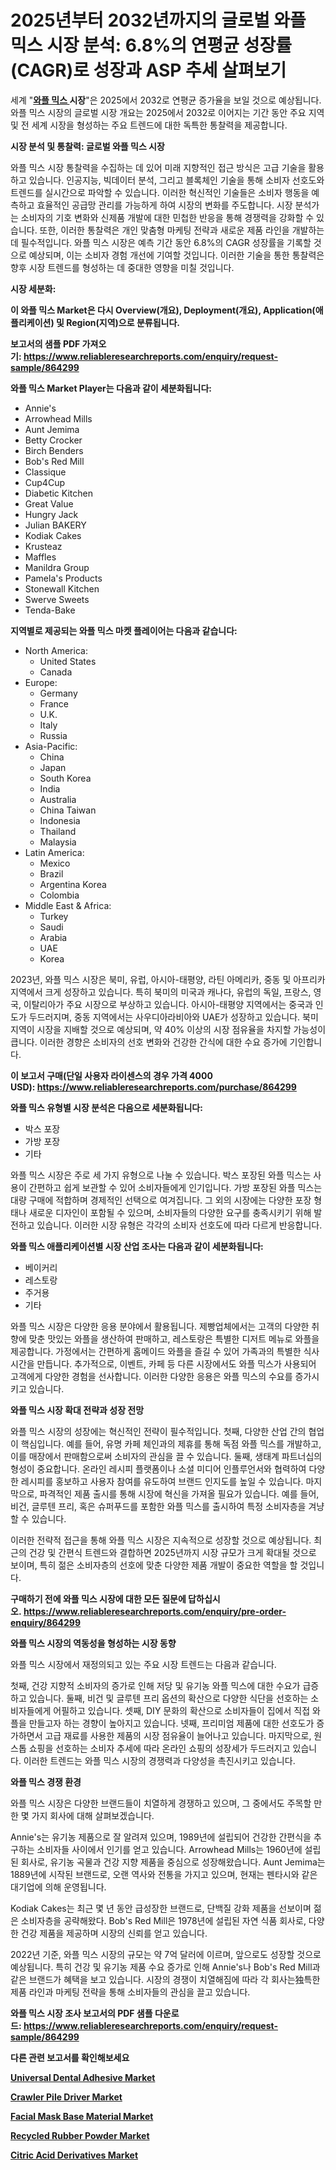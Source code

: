 <p><h1>2025년부터 2032년까지의 글로벌 와플 믹스 시장 분석: 6.8%의 연평균 성장률(CAGR)로 성장과 ASP 추세 살펴보기</h1></p><p>세계 "<strong><a href="https://www.reliableresearchreports.com/waffle-mix-r864299?utm_campaign=106&utm_medium=8&utm_source=Github&utm_content=ia&utm_term=14032025&utm_id=waffle-mix">와플 믹스&nbsp;</a></strong><strong>시장</strong>"은 2025에서 2032로 연평균 증가율을 보일 것으로 예상됩니다. 와플 믹스 시장의 글로벌 시장 개요는 2025에서 2032로 이어지는 기간 동안 주요 지역 및 전 세계 시장을 형성하는 주요 트렌드에 대한 독특한 통찰력을 제공합니다.</p>
<p><strong>시장 분석 및 통찰력: 글로벌 와플 믹스 시장</strong></p>
<p><p>와플 믹스 시장 통찰력을 수집하는 데 있어 미래 지향적인 접근 방식은 고급 기술을 활용하고 있습니다. 인공지능, 빅데이터 분석, 그리고 블록체인 기술을 통해 소비자 선호도와 트렌드를 실시간으로 파악할 수 있습니다. 이러한 혁신적인 기술들은 소비자 행동을 예측하고 효율적인 공급망 관리를 가능하게 하여 시장의 변화를 주도합니다. 시장 분석가는 소비자의 기호 변화와 신제품 개발에 대한 민첩한 반응을 통해 경쟁력을 강화할 수 있습니다. 또한, 이러한 통찰력은 개인 맞춤형 마케팅 전략과 새로운 제품 라인을 개발하는 데 필수적입니다. 와플 믹스 시장은 예측 기간 동안 6.8%의 CAGR 성장률을 기록할 것으로 예상되며, 이는 소비자 경험 개선에 기여할 것입니다. 이러한 기술을 통한 통찰력은 향후 시장 트렌드를 형성하는 데 중대한 영향을 미칠 것입니다.</p><a href="%7CAUTHORITHY_DOMAIN_URL%7C?utm_campaign=106&utm_medium=8&utm_source=Github&utm_content=ia&utm_term=14032025&utm_id=waffle-mix"></a></p>
<p><strong>시장 세분화:</strong></p>
<p><strong>이 와플 믹스 Market은 다시 Overview(개요), Deployment(개요), Application(애플리케이션) 및 Region(지역)으로 분류됩니다.</strong></p>
<p><strong>보고서의 샘플 PDF 가져오기:&nbsp;<a href="https://www.reliableresearchreports.com/enquiry/request-sample/864299?utm_campaign=106&utm_medium=8&utm_source=Github&utm_content=ia&utm_term=14032025&utm_id=waffle-mix">https://www.reliableresearchreports.com/enquiry/request-sample/864299</a></strong><strong></strong></p>
<p><strong>와플 믹스 Market Player는 다음과 같이 세분화됩니다:</strong></p>
<p><ul><li>Annie's</li><li>Arrowhead Mills</li><li>Aunt Jemima</li><li>Betty Crocker</li><li>Birch Benders</li><li>Bob's Red Mill</li><li>Classique</li><li>Cup4Cup</li><li>Diabetic Kitchen</li><li>Great Value</li><li>Hungry Jack</li><li>Julian BAKERY</li><li>Kodiak Cakes</li><li>Krusteaz</li><li>Maffles</li><li>Manildra Group</li><li>Pamela's Products</li><li>Stonewall Kitchen</li><li>Swerve Sweets</li><li>Tenda-Bake</li></ul></p>
<p><strong>지역별로 제공되는 와플 믹스 마켓 플레이어는 다음과 같습니다:</strong></p>
<p><ul>
    <li>
        North America:
        <ul>
            <li>United States</li>
            <li>Canada</li>
        </ul>
    </li>
    <li>
        Europe:
        <ul>
            <li>Germany</li>
            <li>France</li>
            <li>U.K.</li>
            <li>Italy</li>
            <li>Russia</li>
        </ul>
    </li>
    <li>
        Asia-Pacific:
        <ul>
            <li>China</li>
            <li>Japan</li>
            <li>South Korea</li>
            <li>India</li>
            <li>Australia</li>
            <li>China Taiwan</li>
            <li>Indonesia</li>
            <li>Thailand</li>
            <li>Malaysia</li>
        </ul>
    </li>
    <li>
        Latin America:
        <ul>
            <li>Mexico</li>
            <li>Brazil</li>
            <li>Argentina Korea</li>
            <li>Colombia</li>
        </ul>
    </li>
    <li>
        Middle East & Africa:
        <ul>
            <li>Turkey</li>
            <li>Saudi</li>
            <li>Arabia</li>
            <li>UAE</li>
            <li>Korea</li>
        </ul>
    </li>
    </ul></p>
<p><p>2023년, 와플 믹스 시장은 북미, 유럽, 아시아-태평양, 라틴 아메리카, 중동 및 아프리카 지역에서 크게 성장하고 있습니다. 특히 북미의 미국과 캐나다, 유럽의 독일, 프랑스, 영국, 이탈리아가 주요 시장으로 부상하고 있습니다. 아시아-태평양 지역에서는 중국과 인도가 두드러지며, 중동 지역에서는 사우디아라비아와 UAE가 성장하고 있습니다. 북미 지역이 시장을 지배할 것으로 예상되며, 약 40% 이상의 시장 점유율을 차지할 가능성이 큽니다. 이러한 경향은 소비자의 선호 변화와 건강한 간식에 대한 수요 증가에 기인합니다.</p></p>
<p><strong>이 보고서 구매(단일 사용자 라이센스의 경우 가격 4000 USD):&nbsp;<a href="https://www.reliableresearchreports.com/purchase/864299?utm_campaign=106&utm_medium=8&utm_source=Github&utm_content=ia&utm_term=14032025&utm_id=waffle-mix">https://www.reliableresearchreports.com/purchase/864299</a></strong></p>
<p><strong>와플 믹스 유형별 시장 분석은 다음으로 세분화됩니다:</strong></p>
<p><ul><li>박스 포장</li><li>가방 포장</li><li>기타</li></ul></p>
<p><p>와플 믹스 시장은 주로 세 가지 유형으로 나눌 수 있습니다. 박스 포장된 와플 믹스는 사용이 간편하고 쉽게 보관할 수 있어 소비자들에게 인기입니다. 가방 포장된 와플 믹스는 대량 구매에 적합하며 경제적인 선택으로 여겨집니다. 그 외의 시장에는 다양한 포장 형태나 새로운 디자인이 포함될 수 있으며, 소비자들의 다양한 요구를 충족시키기 위해 발전하고 있습니다. 이러한 시장 유형은 각각의 소비자 선호도에 따라 다르게 반응합니다.</p></p>
<p><strong>와플 믹스 애플리케이션별 시장 산업 조사는 다음과 같이 세분화됩니다:</strong></p>
<p><ul><li>베이커리</li><li>레스토랑</li><li>주거용</li><li>기타</li></ul></p>
<p><p>와플 믹스 시장은 다양한 응용 분야에서 활용됩니다. 제빵업체에서는 고객의 다양한 취향에 맞춘 맛있는 와플을 생산하여 판매하고, 레스토랑은 특별한 디저트 메뉴로 와플을 제공합니다. 가정에서는 간편하게 홈메이드 와플을 즐길 수 있어 가족과의 특별한 식사 시간을 만듭니다. 추가적으로, 이벤트, 카페 등 다른 시장에서도 와플 믹스가 사용되어 고객에게 다양한 경험을 선사합니다. 이러한 다양한 응용은 와플 믹스의 수요를 증가시키고 있습니다.</p></p>
<p><strong>와플 믹스 시장 확대 전략과 성장 전망</strong></p>
<p><p>와플 믹스 시장의 성장에는 혁신적인 전략이 필수적입니다. 첫째, 다양한 산업 간의 협업이 핵심입니다. 예를 들어, 유명 카페 체인과의 제휴를 통해 독점 와플 믹스를 개발하고, 이를 매장에서 판매함으로써 소비자의 관심을 끌 수 있습니다. 둘째, 생태계 파트너십의 형성이 중요합니다. 온라인 레시피 플랫폼이나 소셜 미디어 인플루언서와 협력하여 다양한 레시피를 홍보하고 사용자 참여를 유도하여 브랜드 인지도를 높일 수 있습니다. 마지막으로, 파격적인 제품 출시를 통해 시장에 혁신을 가져올 필요가 있습니다. 예를 들어, 비건, 글루텐 프리, 혹은 슈퍼푸드를 포함한 와플 믹스를 출시하여 특정 소비자층을 겨냥할 수 있습니다.</p><p>이러한 전략적 접근을 통해 와플 믹스 시장은 지속적으로 성장할 것으로 예상됩니다. 최근의 건강 및 간편식 트렌드와 결합하면 2025년까지 시장 규모가 크게 확대될 것으로 보이며, 특히 젊은 소비자층의 선호에 맞춘 다양한 제품 개발이 중요한 역할을 할 것입니다.</p></p>
<p><strong>구매하기 전에 와플 믹스 시장에 대한 모든 질문에 답하십시오.&nbsp;<a href="https://www.reliableresearchreports.com/enquiry/pre-order-enquiry/864299?utm_campaign=106&utm_medium=8&utm_source=Github&utm_content=ia&utm_term=14032025&utm_id=waffle-mix">https://www.reliableresearchreports.com/enquiry/pre-order-enquiry/864299</a></strong><strong></strong></p>
<p><strong>와플 믹스 시장의 역동성을 형성하는 시장 동향</strong></p>
<p><p>와플 믹스 시장에서 재정의되고 있는 주요 시장 트렌드는 다음과 같습니다. </p><p>첫째, 건강 지향적 소비자의 증가로 인해 저당 및 유기농 와플 믹스에 대한 수요가 급증하고 있습니다. 둘째, 비건 및 글루텐 프리 옵션의 확산으로 다양한 식단을 선호하는 소비자들에게 어필하고 있습니다. 셋째, DIY 문화의 확산으로 소비자들이 집에서 직접 와플을 만들고자 하는 경향이 높아지고 있습니다. 넷째, 프리미엄 제품에 대한 선호도가 증가하면서 고급 재료를 사용한 제품의 시장 점유율이 늘어나고 있습니다. 마지막으로, 원스톱 쇼핑을 선호하는 소비자 추세에 따라 온라인 쇼핑의 성장세가 두드러지고 있습니다. 이러한 트렌드는 와플 믹스 시장의 경쟁력과 다양성을 촉진시키고 있습니다.</p></p>
<p><strong>와플 믹스 경쟁 환경</strong></p>
<p><p>와플 믹스 시장은 다양한 브랜드들이 치열하게 경쟁하고 있으며, 그 중에서도 주목할 만한 몇 가지 회사에 대해 살펴보겠습니다.</p><p>Annie's는 유기농 제품으로 잘 알려져 있으며, 1989년에 설립되어 건강한 간편식을 추구하는 소비자들 사이에서 인기를 얻고 있습니다. Arrowhead Mills는 1960년에 설립된 회사로, 유기농 곡물과 건강 지향 제품을 중심으로 성장해왔습니다. Aunt Jemima는 1889년에 시작된 브랜드로, 오랜 역사와 전통을 가지고 있으며, 현재는 펜타시와 같은 대기업에 의해 운영됩니다.</p><p>Kodiak Cakes는 최근 몇 년 동안 급성장한 브랜드로, 단백질 강화 제품을 선보이며 젊은 소비자층을 공략해왔다. Bob's Red Mill은 1978년에 설립된 자연 식품 회사로, 다양한 건강 제품을 제공하며 시장의 신뢰를 얻고 있습니다.</p><p>2022년 기준, 와플 믹스 시장의 규모는 약 7억 달러에 이르며, 앞으로도 성장할 것으로 예상됩니다. 특히 건강 및 유기농 제품 수요 증가로 인해 Annie's나 Bob's Red Mill과 같은 브랜드가 혜택을 보고 있습니다. 시장의 경쟁이 치열해짐에 따라 각 회사는独특한 제품 라인과 마케팅 전략을 통해 소비자들의 관심을 끌고 있습니다.</p></p>
<p><strong>와플 믹스 시장 조사 보고서의 PDF 샘플 다운로드:&nbsp;<a href="https://www.reliableresearchreports.com/enquiry/request-sample/864299?utm_campaign=106&utm_medium=8&utm_source=Github&utm_content=ia&utm_term=14032025&utm_id=waffle-mix">https://www.reliableresearchreports.com/enquiry/request-sample/864299</a></strong></p>
<p><strong></strong></p>
<p><strong></strong></p>
<p><strong></strong></p>
<p><strong></strong></p>
<p><strong>다른 관련 보고서를 확인해보세요</strong></p>
<p><strong><p><a href="https://github.com/syiqvanyo/Market-Research-Report-List-1/blob/main/universal-dental-adhesive-market.md?utm_campaign=106&utm_medium=8&utm_source=Github&utm_content=ia&utm_term=14032025&utm_id=waffle-mix">Universal Dental Adhesive Market</a></p><p><a href="https://github.com/yepezkommakp/Market-Research-Report-List-1/blob/main/crawler-pile-driver-market.md?utm_campaign=106&utm_medium=8&utm_source=Github&utm_content=ia&utm_term=14032025&utm_id=waffle-mix">Crawler Pile Driver Market</a></p><p><a href="https://github.com/kryshaprilbb/Market-Research-Report-List-1/blob/main/facial-mask-base-material-market.md?utm_campaign=106&utm_medium=8&utm_source=Github&utm_content=ia&utm_term=14032025&utm_id=waffle-mix">Facial Mask Base Material Market</a></p><p><a href="https://github.com/warshatulang0/Market-Research-Report-List-1/blob/main/recycled-rubber-powder-market.md?utm_campaign=106&utm_medium=8&utm_source=Github&utm_content=ia&utm_term=14032025&utm_id=waffle-mix">Recycled Rubber Powder Market</a></p><p><a href="https://github.com/minakibanov/Market-Research-Report-List-1/blob/main/citric-acid-derivatives-market.md?utm_campaign=106&utm_medium=8&utm_source=Github&utm_content=ia&utm_term=14032025&utm_id=waffle-mix">Citric Acid Derivatives Market</a></p></strong></p>